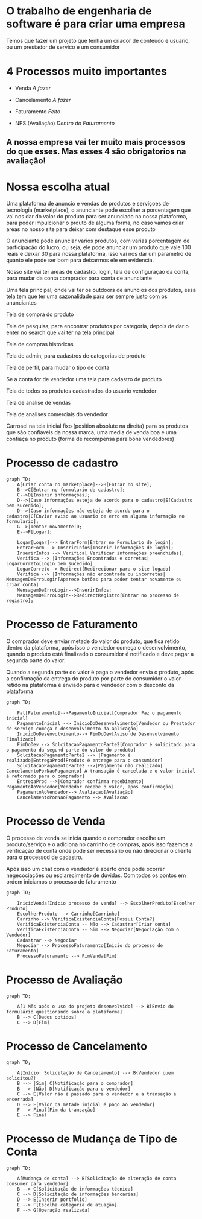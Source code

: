 # O trabalho de engenharia de software é para criar uma empresa
Temos que fazer um projeto que tenha um criador de conteudo e usuario, ou um prestador de servico e um consumidor


# 4 Processos muito importantes

- Venda *A fazer*

- Cancelamento *A fazer*

- Faturamento *Feito* 

- NPS (Avaliação) *Dentro do Faturamento*

## A nossa empresa vai ter muito mais processos do que esses. Mas esses 4 são obrigatorios na avaliação!

# Nossa escolha atual

Uma plataforma de anuncio e vendas de produtos e serviçoes de tecnologia (marketplace), o anunciante pode escolher a porcentagem que vai nos dar do valor do produto para ser anunciado na nossa plataforma, para poder impulcionar o prduto de alguma forma, no caso vamos criar areas no nosso site para deixar com destaque esse produto

O anunciante pode anunciar varios produtos, com varias porcentagem de participação do lucro, ou seja, ele pode anunciar um produto que vale 100 reais e deixar 30 para nossa plataforma, isso vai nos dar um parametro de quanto ele pode ser bom para deixarmos ele em evidencia. 

Nosso site vai ter areas de cadastro, login, tela de configuração da conta, para mudar da conta comprador para conta de anunciante

Uma tela principal, onde vai ter os outdoors de anuncios dos produtos, essa tela tem que ter uma sazonalidade para ser sempre justo com os anunciantes

Tela de compra do produto

Tela de pesquisa, para encontrar produtos por categoria, depois de dar o enter no search que vai ter na tela principal

Tela de compras historicas

Tela de admin, para cadastros de categorias de produto

Tela de perfil, para mudar o tipo de conta

Se a conta for de vendedor uma tela para cadastro de produto

Tela de todos os produtos cadastrados do usuario vendedor

Tela de analise de vendas

Tela de analises comerciais do vendedor

Carrosel na tela inicial fixo (position absolute na direita) para os produtos que são confiaveis da nossa marca, uma media de venda boa e uma confiaça no produto (forma de recompensa para bons vendedores)


# Processo de cadastro
```mermaid
graph TD;
    A[Criar conta no marketplace]-->B[Entrar no site];
    B-->C[Entrar no formulario de cadastro];
    C-->D[Inserir informações];
    D-->|Caso informações esteja de acordo para o cadastro|E[Cadastro bem sucedido];
    D-->|Caso informações não esteja de acordo para o cadastro|G[Enviar aviso ao usuario de erro em alguma informação no formulario];
    G-->|Tentar novamente|D;
    E-->F[Logar];

    Logar[Logar]--> EntrarForm[Entrar no Formulario de login];
    EntrarForm --> InserirInfos[Inserir informações de login];
    InserirInfos --> Verifica[ Verificar informações preenchidas];
    Verifica --> |Informações Encontradas e corretas| LogarCorreto[Login bem sucedido]
    LogarCorreto--> Redirect[Redirecionar para o site logado]
    Verifica --> |Informações não encontrada ou incorretas| MensagemDeErroLogin[Aparece botões para poder tentar novamente ou criar conta]
    MensagemDeErroLogin-->InserirInfos;
    MensagemDeErroLogin-->RedirectRegistro[Entrar no processo de registro];
```

# Processo de Faturamento 

O comprador deve enviar metade do valor do produto, que fica retido dentro da plataforma, após isso o vendedor começa o desenvolvimento, quando o produto está finalizado o consumidor é notificado e deve pagar a segunda parte do valor.

Quando a segunda parte do valor é paga o vendedor envia o produto, após a confirmação da entrega do produto por parte do consumidor o valor retido na plataforma é enviado para o vendedor com o desconto da plataforma
```mermaid
graph TD;

    Fat[Faturamento]-->PagamentoInicial[Comprador Faz o pagamento inicial]
    PagamentoInicial --> InicioDoDesenvolvimento[Vendedor ou Prestador de serviço começa o desenvolvimento da aplicação]
    InicioDoDesenvolvimento--> FimDoDev[Aviso de Desenvolvimento Finalizado]
    FimDoDev --> SolcitacaoPagamentoParte2[Comprador é solicitado para o pagamento da segund parte do valor do produto]
    SolcitacaoPagamentoParte2 --> |Pagamento é realizado|EntregaProd[Produto é entrege para o consumidor]
    SolcitacaoPagamentoParte2 -->|Pagamento não realizado| CancelamentoPorNaoPagamento[ A transação é cancelada e o valor inicial é retornado para o comprador]
    EntregaProd -->|Comprador confirma recebimento| PagamentoAoVendedor[Vendedor recebe o valor, apos confirmação]
    PagamentoAoVendedor--> Avaliacao[Avaliação]
    CancelamentoPorNaoPagamento --> Avaliacao
```

# Processo de Venda 

O processo de venda se inicia quando o comprador escolhe um produto/serviço e o adiciona no carrinho de compras, após isso fazemos a verificação de conta onde pode ser necessário ou não direcionar o cliente para o processod de cadastro.

Após isso um chat com o vendedor é aberto onde pode ocorrer negecociações ou esclarecimento de dúvidas.
Com todos os pontos em ordem iniciamos o processo de faturamento
```mermaid
graph TD;

    InicioVenda[Início processo de venda] --> EscolherProduto[Escolher Produto]
    EscolherProduto --> Carrinho[Carrinho]
    Carrinho --> VerificaExistenciaConta{Possui Conta?}
    VerificaExistenciaConta -- Não --> Cadastrar[Criar conta]
    VerificaExistenciaConta -- Sim --> Negociar[Negociação com o Vendedor]
    Cadastrar --> Negociar
    Negociar --> ProcessoFaturamento[Inicio do processo de Faturamento]
    ProcessoFaturamento --> FimVenda[Fim]
```

# Processo de Avaliação
```mermaid
graph TD;

    A[1 Mês após o uso do projeto desenvolvido] --> B[Envio do formulário questionando sobre a plataforma]
    B --> C[Dados obtidos]
    C --> D[Fim]
```

# Processo de Cancelamento
```mermaid
graph TD;

    A[Início: Solicitação de Cancelamento] --> B{Vendedor quem solicitou?}
    B --> |Sim| C[Notificação para o comprador]
    B --> |Não| D[Notificação para o vendedor]
    C --> E[Valor não é passado para o vendedor e a transação é encerrada]
    D --> F[Valor da metade inicial é pago ao vendedor]
    F --> Final[Fim da transação]
    E --> Final
```

# Processo de Mudança de Tipo de Conta
```mermaid
graph TD;

    A[Mudança de conta] --> B[Solicitação de alteração de conta consumer para vendedor]
    B --> C[Solicitação de informações técnica]
    C --> D[Solicitação de informações bancarias]
    D --> E[Inserir portfolio]
    E --> F[Escolha categoria de atuação]
    F --> G[Operação realizada]
```
